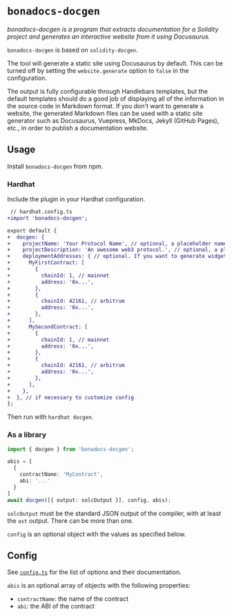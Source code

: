 # `bonadocs-docgen`

*bonadocs-docgen is a program that extracts documentation for a Solidity project and generates an
interactive website from it using Docusaurus.*

`bonadocs-docgen` is based on `solidity-docgen`.

The tool will generate a static site using Docusaurus by default. This can be turned off by setting the
`website.generate` option to `false` in the configuration.

The output is fully configurable through Handlebars templates, but the default templates should do
a good job of displaying all of the information in the source code in Markdown format. If you don't
want to generate a website, the generated Markdown files can be used with a static site generator 
such as Docusaurus, Vuepress, MkDocs, Jekyll (GitHub Pages), etc., in order to publish a documentation
website.

## Usage

Install `bonadocs-docgen` from npm.

### Hardhat

Include the plugin in your Hardhat configuration.

```diff
 // hardhat.config.ts
+import 'bonadocs-docgen';

export default {
+  docgen: {
+    projectName: 'Your Protocol Name', // optional, a placeholder name will be used if omitted
+    projectDescription: 'An awesome web3 protocol.', // optional, a placeholder description will be used if omitted
+    deploymentAddresses: { // optional. If you want to generate widgets for deployed contracts
+      MyFirstContract: [
+        {
+          chainId: 1, // mainnet
+          address: '0x...',
+        },
+        {
+          chainId: 42161, // arbitrum
+          address: '0x...',
+        },
+      ],
+      MySecondContract: [
+        {
+          chainId: 1, // mainnet
+          address: '0x...',
+        },
+        {
+          chainId: 42161, // arbitrum
+          address: '0x...',
+        },
+      ],
+    },
+  }, // if necessary to customize config
};
```

Then run with `hardhat docgen`.

### As a library

```typescript
import { docgen } from 'bonadocs-docgen';

abis = [
  {
    contractName: 'MyContract',
    abi: '...'
  }
]
await docgen([{ output: solcOutput }], config, abis);
```

`solcOutput` must be the standard JSON output of the compiler, with at least the `ast` output. There can be more than one.

`config` is an optional object with the values as specified below.

## Config

See [`config.ts`](./src/lib/config.ts) for the list of options and their documentation.

`abis` is an optional array of objects with the following properties:

- `contractName`: the name of the contract
- `abi`: the ABI of the contract
